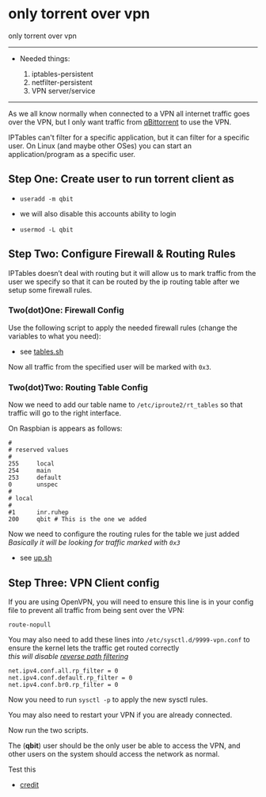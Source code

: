 # only torrent over vpn

only torrent over vpn

_______
 * Needed things:
 
   1. iptables-persistent 
   2. netfilter-persistent
   3. VPN server/service
_______
   
As we all know normally when connected to a VPN all internet traffic goes over the VPN, but I only want traffic from [qBittorrent](https://www.qbittorrent.org/) to use the VPN. 

IPTables can't filter for a specific application, but it can filter for a specific user. On Linux (and maybe other OSes) you can start an application/program as a specific user.

## Step One: Create user to run torrent client as

 * `useradd -m qbit`
 
 * we will also disable this accounts ability to login
 
 * `usermod -L qbit`
 
 ## Step Two: Configure Firewall & Routing Rules

IPTables doesn’t deal with routing but it will allow us to mark traffic from the user we specify so that it can be routed by the ip routing table after we setup some firewall rules. 

### Two(dot)One: Firewall Config

Use the following script to apply the needed firewall rules (change the variables to what you need):

 * see [tables.sh](https://raw.githubusercontent.com/mwoolweaver/only_torrent_over_vpn/master/tables.sh)

Now all traffic from the specified user will be marked with `0x3`. 

### Two(dot)Two: Routing Table Config

Now we need to add our table name to `/etc/iproute2/rt_tables` so that traffic will go to the right interface. 

On Raspbian is appears as follows:

```
#
# reserved values
#
255     local
254     main
253     default
0       unspec
#
# local
#
#1      inr.ruhep
200     qbit # This is the one we added
```

Now we need to configure the routing rules for the table we just added       
*Basically it will be looking for traffic marked with `0x3`*

* see [up.sh](https://raw.githubusercontent.com/mwoolweaver/only_torrent_over_vpn/master/up.sh)

## Step Three: VPN Client config

If you are using OpenVPN, you will need to ensure this line is in your config file to prevent all traffic from being sent over the VPN:

```
route-nopull
```

You may also need to add these lines into `/etc/sysctl.d/9999-vpn.conf` to ensure the kernel lets the traffic get routed correctly      
*this will disable [reverse path filtering](https://www.tldp.org/HOWTO/Adv-Routing-HOWTO/lartc.kernel.rpf.html)*
```
net.ipv4.conf.all.rp_filter = 0
net.ipv4.conf.default.rp_filter = 0
net.ipv4.conf.br0.rp_filter = 0
```
Now you need to run `sysctl -p` to apply the new sysctl rules. 

You may also need to restart your VPN if you are already connected.



Now run the two scripts.

The (**qbit**) user should be the only user be able to access the VPN, and other users on the system should access the network as normal.

Test this 








 * [credit](https://www.niftiestsoftware.com/2011/08/28/making-all-network-traffic-for-a-linux-user-use-a-specific-network-interface)
